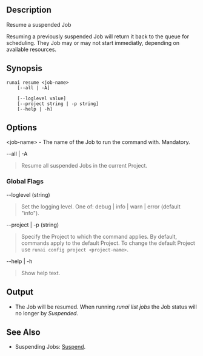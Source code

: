 ## Description

Resume a suspended Job

Resuming a previously suspended Job will return it back to the queue for scheduling. They Job may or may not start immediatly, depending on available resources. 

## Synopsis

``` shell
runai resume <job-name>
    [--all | -A]

    [--loglevel value]
    [--project string | -p string]
    [--help | -h]
```

## Options

<job-name\> - The name of the Job to run the command with. Mandatory.

--all | -A
>  Resume all suspended Jobs in the current Project.

### Global Flags

--loglevel (string)
>  Set the logging level. One of: debug | info | warn | error (default "info").

--project | -p (string)
>  Specify the Project to which the command applies. By default, commands apply to the default Project. To change the default Project use ``runai config project <project-name>``.

--help | -h
>  Show help text.

## Output

* The Job will be resumed. When running _runai list jobs_ the Job status will no longer by _Suspended_.

## See Also

*   Suspending Jobs: [Suspend](./runai-suspend.md).